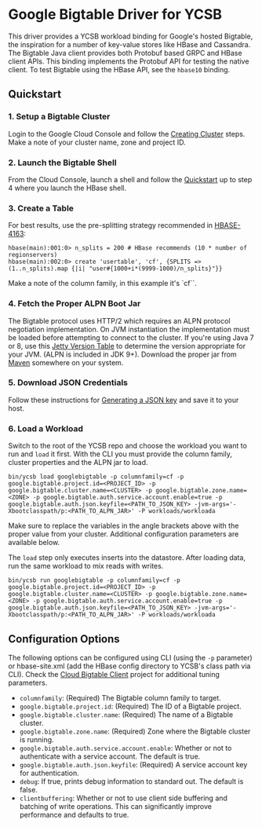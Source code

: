 <!--
Copyright (c) 2016 YCSB contributors. All rights reserved.

Licensed under the Apache License, Version 2.0 (the "License"); you
may not use this file except in compliance with the License. You
may obtain a copy of the License at

http://www.apache.org/licenses/LICENSE-2.0

Unless required by applicable law or agreed to in writing, software
distributed under the License is distributed on an "AS IS" BASIS,
WITHOUT WARRANTIES OR CONDITIONS OF ANY KIND, either express or
implied. See the License for the specific language governing
permissions and limitations under the License. See accompanying
LICENSE file.
-->

# Google Bigtable  Driver for YCSB

This driver provides a YCSB workload binding for Google's hosted Bigtable, the inspiration for a number of key-value stores like HBase and Cassandra. The Bigtable Java client provides both Protobuf based GRPC and HBase client APIs. This binding implements the Protobuf API for testing the native client. To test Bigtable using the HBase API, see the `hbase10` binding.

## Quickstart

### 1. Setup a Bigtable Cluster

Login to the Google Cloud Console and follow the [Creating Cluster](https://cloud.google.com/bigtable/docs/creating-cluster) steps. Make a note of your cluster name, zone and project ID.

### 2. Launch the Bigtable Shell

From the Cloud Console, launch a shell and follow the [Quickstart](https://cloud.google.com/bigtable/docs/quickstart) up to step 4 where you launch the HBase shell.

### 3. Create a Table

For best results, use the pre-splitting strategy recommended in [HBASE-4163](https://issues.apache.org/jira/browse/HBASE-4163):

```
hbase(main):001:0> n_splits = 200 # HBase recommends (10 * number of regionservers)
hbase(main):002:0> create 'usertable', 'cf', {SPLITS => (1..n_splits).map {|i| "user#{1000+i*(9999-1000)/n_splits}"}}
```

Make a note of the column family, in this example it's `cf``.

### 4. Fetch the Proper ALPN Boot Jar

The Bigtable protocol uses HTTP/2 which requires an ALPN protocol negotiation implementation. On JVM instantiation the implementation must be loaded before attempting to connect to the cluster. If you're using Java 7 or 8, use this [Jetty Version Table](http://www.eclipse.org/jetty/documentation/current/alpn-chapter.html#alpn-versions) to determine the version appropriate for your JVM. (ALPN is included in JDK 9+). Download the proper jar from [Maven](http://search.maven.org/#search%7Cgav%7C1%7Cg%3A%22org.mortbay.jetty.alpn%22%20AND%20a%3A%22alpn-boot%22) somewhere on your system.

### 5. Download JSON Credentials

Follow these instructions for [Generating a JSON key](https://cloud.google.com/bigtable/docs/installing-hbase-shell#service-account) and save it to your host.

### 6. Load a Workload

Switch to the root of the YCSB repo and choose the workload you want to run and `load` it first. With the CLI you must provide the column family, cluster properties and the ALPN jar to load.

```
bin/ycsb load googlebigtable -p columnfamily=cf -p google.bigtable.project.id=<PROJECT_ID> -p google.bigtable.cluster.name=<CLUSTER> -p google.bigtable.zone.name=<ZONE> -p google.bigtable.auth.service.account.enable=true -p google.bigtable.auth.json.keyfile=<PATH_TO_JSON_KEY> -jvm-args='-Xbootclasspath/p:<PATH_TO_ALPN_JAR>' -P workloads/workloada

```

Make sure to replace the variables in the angle brackets above with the proper value from your cluster. Additional configuration parameters are available below.

The `load` step only executes inserts into the datastore. After loading data, run the same workload to mix reads with writes.

```
bin/ycsb run googlebigtable -p columnfamily=cf -p google.bigtable.project.id=<PROJECT_ID> -p google.bigtable.cluster.name=<CLUSTER> -p google.bigtable.zone.name=<ZONE> -p google.bigtable.auth.service.account.enable=true -p google.bigtable.auth.json.keyfile=<PATH_TO_JSON_KEY> -jvm-args='-Xbootclasspath/p:<PATH_TO_ALPN_JAR>' -P workloads/workloada

```

## Configuration Options

The following options can be configured using CLI (using the `-p` parameter) or hbase-site.xml (add the HBase config directory to YCSB's class path via CLI). Check the [Cloud Bigtable Client](https://github.com/manolama/cloud-bigtable-client) project for additional tuning parameters.

* `columnfamily`: (Required) The Bigtable column family to target.
* `google.bigtable.project.id`: (Required) The ID of a Bigtable project.
* `google.bigtable.cluster.name`: (Required) The name of a Bigtable cluster.
* `google.bigtable.zone.name`: (Required) Zone where the Bigtable cluster is running.
* `google.bigtable.auth.service.account.enable`: Whether or not to authenticate with a service account. The default is true.
* `google.bigtable.auth.json.keyfile`: (Required) A service account key for authentication.
* `debug`: If true, prints debug information to standard out. The default is false.
* `clientbuffering`: Whether or not to use client side buffering and batching of write operations. This can significantly improve performance and defaults to true.
